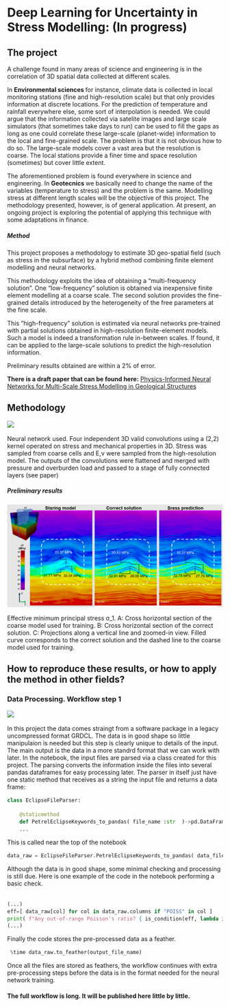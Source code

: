# Deep Learning for Uncertainty in Stress Modelling: (In progress)

## The project 
A challenge found in many areas of science and engineering is in the correlation of 3D spatial data collected 
at different scales. 

In <b> Environmental sciences </b> for instance, climate data is collected in local monitoring stations 
(fine and high-resolution scale) but that only provides information at discrete locations. For the prediction of temperature 
and rainfall everywhere else, some sort of interpolation is needed. We could argue that the information collected 
via satelite images and large scale simulators (that sometimes take days to run) can be used to fill the gaps as long as 
one could correlate these large-scale (planet-wide) information to the local and fine-grained scale. The problem is that 
it is not obvious how to do so. The large-scale models cover a vast area but the resolution is coarse. The local stations provide 
a finer time and space resolution (sometimes) but cover little extent. 

The aforementioned problem is found everywhere in science and engineering. In  <b> Geotecnics </b> we basically need to 
change the name of the variables (temperature to stress) and the problem is the same. Modelling stress at different 
length scales will be the objective of this project. The methodology presented, however, is of general application. At present, 
an ongoing project is exploring the potential of applying this technique with some adaptations in finance. 

##### Method  

This project proposes a methodology to estimate 3D geo-spatial field (such as stress in the subsurface) by a hybrid 
method combining finite element modelling and neural networks. 

This methodology exploits the idea of obtaining a “multi-frequency solution”. 
One “low-frequency” solution is obtained via inexpensive finite element modelling at a coarse scale. 
The second solution provides the fine-grained details introduced by the heterogeneity of the free 
parameters at the fine scale. 
 
This “high-frequency” solution is estimated via neural networks pre-trained with partial 
solutions obtained in high-resolution finite-element models. Such a model is indeed a transformation rule 
in-between scales. If found, it can be applied to the large-scale solutions to predict the high-resolution 
information. 

Preliminary results obtained are within  a 2% of error. 


<b>There is a draft paper that can be found here:</b> 
 <a href="https://drive.google.com/file/d/1vew6OoRC5vxERwdCl27J2xvy-yxNpib0/view?usp=sharing">
Physics-Informed Neural Networks for Multi-Scale Stress Modelling in Geological Structures
</a>
 
 
 
## Methodology   
![](/images/network.PNG)
<p>Neural network used. Four independent 3D valid convolutions using a (2,2) kernel  
operated on stress and mechanical properties in 3D. Stress was sampled from coarse 
cells and E,ν were sampled from the high-resolution model. The outputs of the 
convolutions were flattened and merged with  pressure and overburden load and passed 
to a stage of  fully connected layers (see paper)</p>

##### Preliminary results  
![](FrontPage2.png)
<p>Effective minimum principal stress σ_1. A: Cross horizontal section of the coarse 
model used for training. B: Cross horizontal section of the correct solution. 
C: Projections along a vertical line and zoomed-in view. Filled curve corresponds 
to the correct solution and the dashed line to the coarse model used for training. 
</p>
  
## How to reproduce these results, or how to apply the method in other fields?

### Data Processing. Workflow step 1
![](/images/raw_data_step1.PNG)

In this project the data comes straingt from a software package in a legacy uncompressed format GRDCL. The data is in good shape so little manipulaion 
is needed but this step is clearly unique to details of the input. The main output is the data in a more standrd format that we can work with later. 
In the notebook, the input files are parsed via a class created for this project. The parsing converts the information inside the files into several pandas dataframes for easy processing later. The parser in itself just have one static method that receives as a string the input file and returns a data frame:

```python
class EclipseFileParser:
    
    @staticmethod 
    def PetrelEclipseKeywords_to_pandas( file_name :str  )->pd.DataFrame:
    ...
```

This is called near the top of the notebook 

```python
data_raw = EclipseFileParser.PetrelEclipseKeywords_to_pandas( data_file );
```

Although the data is in good shape, some minimal checking and processing is still due. 
Here is one example of the code in the notebook performing a basic check. 

```python

(...)
eff=[ data_raw[col] for col in data_raw.columns if "POISS" in col ]
print( f"Any out-of-range Poisson's ratio? { is_condition(eff, lambda item: any(item <0.1) or any(item >0.5)  ) } ")
(...)

```
Finally the code stores the pre-processed data as a feather.
```python
 %time data_raw.to_feather(output_file_name)
```

Once all the files are stored as feathers, the workflow continues with extra pre-processing steps before the data 
is in the format needed for the neural network training. 

#### The full workflow is long. It will be published here little by little. 
